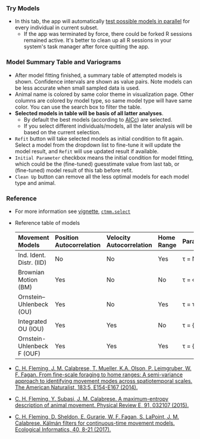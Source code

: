 ### Try Models
- In this tab, the app will automatically [test possible models in parallel](https://ctmm-initiative.github.io/ctmm/articles/variogram.html#maximum-likelihood-fitting-the-easy-way) for every individual in current subset.
    + If the app was terminated by force, there could be forked R sessions remained active. It's better to clean up all R sessions in your system's task manager after force quitting the app.

### Model Summary Table and Variograms
- After model fitting finished, a summary table of attempted models is shown. Confidence intervals are shown as value pairs. Note models can be less accurate when small sampled data is used.
- Animal name is colored by same color theme in visualization page. Other columns are colored by model type, so same model type will have same color. You can use the search box to filter the table. 
- **Selected models in table will be basis of all latter analyses**. 
  - By default the best models (according to [AICc](https://ctmm-initiative.github.io/ctmm/reference/ctmm.fit.html)) are selected.
  - If you select different individuals/models, all the later analysis will be based on the current selection. 
- `Refit` button will take selected models as initial condition to fit again. Select a model from the dropdown list to fine-tune it will update the model result, and `Refit` will use updated result if available.
- `Initial Parameter` checkbox means the initial condition for model fitting, which could be the (fine-tuned) guesstimate value from last tab, or (fine-tuned) model result of this tab before refit.
- `Clean Up` button can remove all the less optimal models for each model type and animal.


### Reference
- For more information see [vignette](https://ctmm-initiative.github.io/ctmm/articles/variogram.html#maximum-likelihood-fitting-the-easy-way), [`ctmm.select`](https://ctmm-initiative.github.io/ctmm/reference/ctmm.fit.html)
- Reference table of models

  |Movement Models            |Position Autocorrelation  |Velocity Autocorrelation |Home Range |Parameterization |
  |:--------------------------|:-------------------------|:------------------------|:----------|:----------------|
  |Ind. Ident. Distr. (IID)   |No                        |No                       |Yes        |τ = NULL         |
  |Brownian Motion (BM)       |Yes                       |No                       |No         |τ = ∞            |
  |Ornstein–Uhlenbeck (OU)    |Yes                       |No                       |Yes        |τ = τr           |
  |Integrated OU (IOU)        |Yes                       |Yes                      |No         |τ = {∞, τv}      |
  |Ornstein-Uhlenbeck F (OUF) |Yes                       |Yes                      |Yes        |τ = {τr, τv}     |

- [C. H. Fleming, J. M. Calabrese, T. Mueller, K.A. Olson, P. Leimgruber, W. F. Fagan. From fine-scale foraging to home ranges: A semi-variance approach to identifying movement modes across spatiotemporal scales. The American Naturalist, 183:5, E154-E167 (2014).](https://doi.org/10.1086/675504)

- [C. H. Fleming, Y. Subasi, J. M. Calabrese. A maximum-entropy description of animal movement. Physical Review E, 91, 032107 (2015).](https://doi.org/10.1103/PhysRevE.91.032107)

- [C. H. Fleming, D. Sheldon, E. Gurarie, W. F. Fagan, S. LaPoint, J. M. Calabrese. Kálmán filters for continuous-time movement models. Ecological Informatics, 40, 8-21 (2017).](https://doi.org/10.1016/j.ecoinf.2017.04.008)
